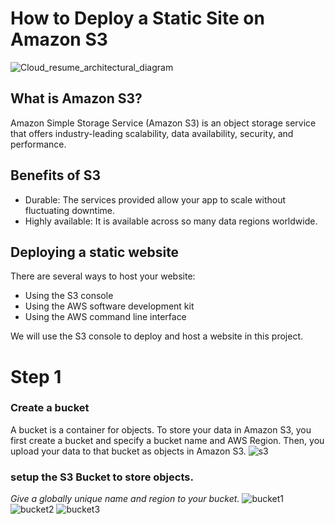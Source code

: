 # How to Deploy a Static Site on Amazon S3
![Cloud_resume_architectural_diagram](https://github.com/zablon-oigo/deploy-static-site-on-amazon-s3/assets/143833326/bfa4c4a1-f270-4774-b199-7b5f909d87f2)

## What is Amazon S3?
Amazon Simple Storage Service (Amazon S3) is an object storage service that offers industry-leading scalability, data availability, security, and performance.

## Benefits of S3
- Durable: The services provided allow your app to scale without fluctuating downtime.
- Highly available: It is available across so many data regions worldwide.
## Deploying a static website
 There are several ways to host your website:
 - Using the S3 console
 - Using the AWS software development kit
 - Using the AWS command line interface
   
We will use the S3 console to deploy and host a website in this project.

# Step 1
 ### Create a bucket
A bucket is a container for objects. To store your data in Amazon S3, you first create a bucket and specify a bucket name and AWS Region. Then, you upload your data to that bucket as objects in Amazon S3.
![s3](https://github.com/zablon-oigo/deploy-static-site-on-amazon-s3/assets/143833326/fc04633e-cd28-4990-8189-0e602b60a2fb)
 ###  setup the S3 Bucket to store objects.
 *Give a globally unique name and region to your bucket.*
![bucket1](https://github.com/zablon-oigo/deploy-static-site-on-amazon-s3/assets/143833326/c173acd6-8588-4f8d-9c7b-ea46aeef0898)
![bucket2](https://github.com/zablon-oigo/deploy-static-site-on-amazon-s3/assets/143833326/c13ac49c-8af2-4138-8cfa-3b434d054dce)
![bucket3](https://github.com/zablon-oigo/deploy-static-site-on-amazon-s3/assets/143833326/765e1544-33b6-46e1-9af9-78986464d240)

